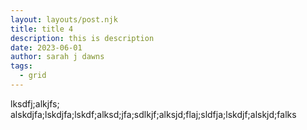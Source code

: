 ```yaml
---
layout: layouts/post.njk
title: title 4
description: this is description
date: 2023-06-01
author: sarah j dawns
tags:
  - grid
---
```


lksdfj;alkjfs; alskdjfa;lskdjfa;lskdf;alksd;jfa;sdlkjf;alksjd;flaj;sldfja;lskdjf;alskjd;falks
